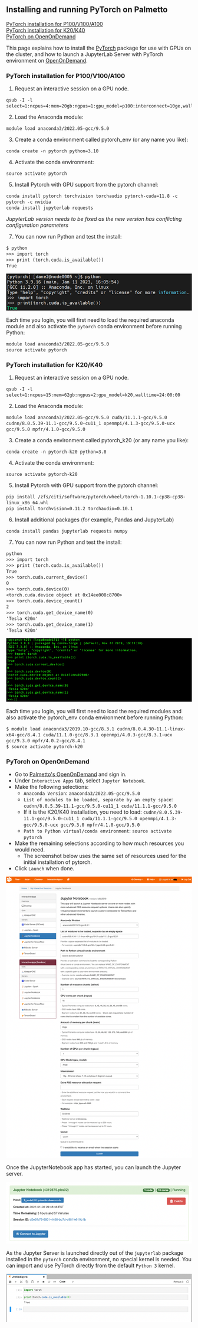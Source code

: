 ## Installing and running PyTorch on Palmetto

[PyTorch installation for P100/V100/A100](#pytorch-installation-for-p100v100a100)<br>
[PyTorch installation for K20/K40](#pytorch-installation-for-k20k40)<br>
[PyTorch on OpenOnDemand](#pytorch-on-openondemand)<br>


This page explains how to install the [PyTorch](https://pytorch.org/) 
package for use with GPUs on the cluster, and how to launch a JupyterLab 
Server with PyTorch environment on 
[OpenOnDemand](https://openod02.palmetto.clemson.edu).

### PyTorch installation for P100/V100/A100

1) Request an interactive session on a GPU node.

~~~
qsub -I -l select=1:ncpus=4:mem=20gb:ngpus=1:gpu_model=p100:interconnect=10ge,walltime=3:00:00
~~~

2) Load the Anaconda module:

~~~
module load anaconda3/2022.05-gcc/9.5.0
~~~


3) Create a conda environment called pytorch_env (or any name you like):

~~~
conda create -n pytorch python=3.10
~~~

4) Activate the conda environment:

~~~
source activate pytorch
~~~

5) Install Pytorch with GPU support from the pytorch channel:

~~~
conda install pytorch torchvision torchaudio pytorch-cuda=11.8 -c pytorch -c nvidia
conda install jupyterlab requests
~~~


*JupyterLab version needs to be fixed as the new version has 
conflicting configuration parameters*

7) You can now run Python and test the install:

~~~~
$ python
>>> import torch
>>> print (torch.cuda.is_available())
True
~~~~

![check cuda availability in Torch](./fig/cuda_is_available.png)

Each time you login, you will first need to load the required anaconda module and also activate the `pytorch` conda environment before running Python:

~~~
module load anaconda3/2022.05-gcc/9.5.0
source activate pytorch
~~~

### PyTorch installation for K20/K40


1) Request an interactive session on a GPU node.

~~~
qsub -I -l select=1:ncpus=15:mem=62gb:ngpus=2:gpu_model=k20,walltime=24:00:00
~~~

2) Load the Anaconda module:

~~~
module load anaconda3/2022.05-gcc/9.5.0 cuda/11.1.1-gcc/9.5.0 cudnn/8.0.5.39-11.1-gcc/9.5.0-cu11_1 openmpi/4.1.3-gcc/9.5.0-ucx gcc/9.5.0 mpfr/4.1.0-gcc/9.5.0
~~~


3) Create a conda environment called pytorch_k20 (or any name you like):

~~~
conda create -n pytorch-k20 python=3.8
~~~

4) Activate the conda environment:

~~~
source activate pytorch-k20
~~~

5) Install Pytorch with GPU support from the pytorch channel:

~~~
pip install /zfs/citi/software/pytorch/wheel/torch-1.10.1-cp38-cp38-linux_x86_64.whl 
pip install torchvision=0.11.2 torchaudio=0.10.1
~~~

6) Install additional packages (for example, Pandas and JupyterLab)

~~~
conda install pandas jupyterlab requests numpy
~~~

7) You can now run Python and test the install:

~~~~
python
>>> import torch
>>> print (torch.cuda.is_available())
True
>>> torch.cuda.current_device()
0
>>> torch.cuda.device(0)
<torch.cuda.device object at 0x14ee008c8700>
>>> torch.cuda.device_count()
2
>>> torch.cuda.get_device_name(0)
'Tesla K20m'
>>> torch.cuda.get_device_name(1)
'Tesla K20m'
~~~~

![check K20/K40 availability in Torch](./fig/05.png)

Each time you login, you will first need to load the required modules and also activate the pytorch_env conda environment before running Python:

~~~
$ module load anaconda3/2019.10-gcc/8.3.1 cudnn/8.0.4.30-11.1-linux-x64-gcc/8.4.1 cuda/11.1.0-gcc/8.3.1 openmpi/4.0.3-gcc/8.3.1-ucx gcc/9.3.0 mpfr/4.0.2-gcc/8.4.1
$ source activate pytorch-k20
~~~


### PyTorch on OpenOnDemand

- Go to [Palmetto's OpenOnDemand](https://openod02.palmetto.clemson.edu/) and sign in. 
- Under `Interactive Apps` tab, select `Jupyter Notebook`. 
- Make the following selections:
  - `Anaconda Version`: `anaconda3/2022.05-gcc/9.5.0`
  - `List of modules to be loaded, separate by an empty space`: `cudnn/8.0.5.39-11.1-gcc/9.5.0-cu11_1 cuda/11.1.1-gcc/9.5.0`
  - If it is the K20/K40 installation, you need to load: `cudnn/8.0.5.39-11.1-gcc/9.5.0-cu11_1 cuda/11.1.1-gcc/9.5.0 openmpi/4.1.3-gcc/9.5.0-ucx gcc/9.3.0 mpfr/4.1.0-gcc/9.5.0`
  - `Path to Python virtual/conda environment`: `source activate pytorch`
- Make the remaining selections according to how much resources you would need.
  - The screenshot below uses the same set of resources used for the initial installation of pytorch.
- Click `Launch` when done.    

![Launching PyTorch via OpenOnDemand](./fig/02.png)


Once the JupyterNotebook app has started, you can launch the Jupyter server.

![Launching PyTorch via OpenOnDemand](./fig/03.png)

As the Jupyter Server is launched directly out of the `jupyterlab` package
installed in the `pytorch` conda environment, no special kernel is needed. 
You can import and use PyTorch directly from the default `Python 3` kernel. 

![Launching PyTorch via OpenOnDemand](./fig/04.png)

